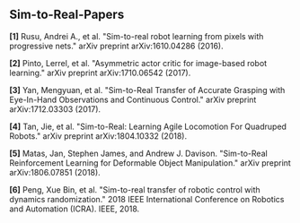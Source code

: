 ## Sim-to-Real-Papers

**[1]** Rusu, Andrei A., et al. "Sim-to-real robot learning from pixels with progressive nets." arXiv preprint arXiv:1610.04286 (2016).

**[2]** Pinto, Lerrel, et al. "Asymmetric actor critic for image-based robot learning." arXiv preprint arXiv:1710.06542 (2017).

**[3]** Yan, Mengyuan, et al. "Sim-to-Real Transfer of Accurate Grasping with Eye-In-Hand Observations and Continuous Control." arXiv preprint arXiv:1712.03303 (2017).

**[4]** Tan, Jie, et al. "Sim-to-Real: Learning Agile Locomotion For Quadruped Robots." arXiv preprint arXiv:1804.10332 (2018).

**[5]** Matas, Jan, Stephen James, and Andrew J. Davison. "Sim-to-Real Reinforcement Learning for Deformable Object Manipulation." arXiv preprint arXiv:1806.07851 (2018).

**[6]** Peng, Xue Bin, et al. "Sim-to-real transfer of robotic control with dynamics randomization." 2018 IEEE International Conference on Robotics and Automation (ICRA). IEEE, 2018.
